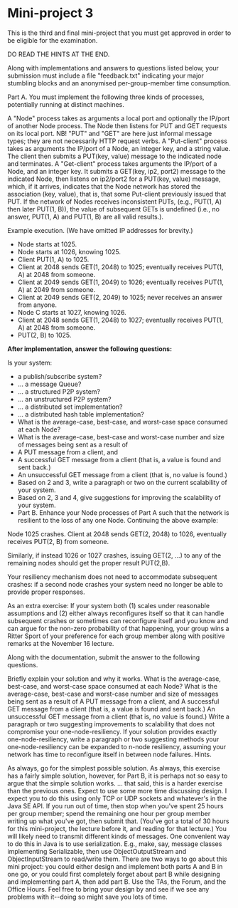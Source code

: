 # Mini-project 3
This is the third and final mini-project that you must get approved in order to be eligible for the examination. 

DO READ THE HINTS AT THE END.

Along with implementations and answers to questions listed below, your submission must include a file "feedback.txt" indicating your major stumbling blocks and an anonymised per-group-member time consumption.

Part A. You must implement the following three kinds of processes, potentially running at distinct machines.

A "Node" process takes as arguments a local port and optionally the IP/port of another Node process. The Node then listens for PUT and GET requests on its local port. NB! "PUT" and "GET" are here just informal message types; they are not necessarily HTTP request verbs. 
A "Put-client" process takes as arguments the IP/port of a Node, an integer key, and a string value. The client then submits a PUT(key, value) message to the indicated node and terminates.
A "Get-client" process takes arguments the IP/port of a Node, and an integer key. It submits a GET(key, ip2, port2) message to the indicated Node, then listens on ip2/port2 for a PUT(key, value) message, which, if it arrives, indicates that the Node network has stored the association (key, value), that is, that some Put-client previously issued that PUT. 
If the network of Nodes receives inconsistent PUTs, (e.g., PUT(1, A) then later PUT(1, B)), the value of subsequent GETs is undefined (i.e., no answer, PUT(1, A) and PUT(1, B) are all valid results.).

Example execution. (We have omitted IP addresses for brevity.)

- Node starts at 1025.
- Node starts at 1026, knowing 1025. 
- Client PUT(1, A) to 1025.
- Client at 2048 sends GET(1, 2048) to 1025; eventually receives PUT(1, A) at 2048 from someone.
- Client at 2049 sends GET(1, 2049) to 1026; eventually receives PUT(1, A) at 2049 from someone.
- Client at 2049 sends GET(2, 2049) to 1025; never receives an answer from anyone.
- Node C starts at 1027, knowing 1026.
- Client at 2048 sends GET(1, 2048) to 1027; eventually receives PUT(1, A) at 2048 from someone.
- PUT(2, B) to 1025. 

**After implementation, answer the following questions:**

Is your system:
- a publish/subscribe system?
- ... a message Queue?
- ... a structured P2P system?
- ... an unstructured P2P system?
- ... a distributed set implementation?
- ... a distributed hash table implementation?
- What is the average-case, best-case, and worst-case space consumed at each Node?
- What is the average-case, best-case and worst-case number and size of messages being sent as a result of 
- A PUT message from a client, and
- A successful GET message from a client (that is, a value is found and sent back.)
- An unsuccessful GET message from a client (that is, no value is found.)
- Based on 2 and 3, write a paragraph or two on the current scalability of your system. 
- Based on 2, 3 and 4, give suggestions for improving the scalability of your system. 
- Part B. Enhance your Node processes of Part A such that the network is resilient to the loss of any one Node. Continuing the above example: 

Node 1025 crashes.
Client at 2048 sends GET(2, 2048) to 1026, eventually receives PUT(2, B) from someone.

Similarly, if instead 1026 or 1027 crashes, issuing GET(2, ...) to any of the remaining nodes should get the proper result PUT(2,B).

Your resiliency mechanism does not need to accommodate subsequent crashes: if a second node crashes your system need no longer be able to provide proper responses. 

As an extra exercise: If your system both (1) scales under reasonable assumptions and (2) either always reconfigures itself so that it can handle subsequent crashes or sometimes can reconfigure itself and you know and can argue for the non-zero probability of that happening, your group wins a Ritter Sport of your preference for each group member along with positive remarks at the November 16 lecture. 

Along with the documentation, submit the answer to the following questions.

Briefly explain your solution and why it works. 
What is the average-case, best-case, and worst-case space consumed at each Node?
What is the average-case, best-case and worst-case number and size of messages being sent as a result of 
A PUT message from a client, and
A successful GET message from a client (that is, a value is found and sent back.)
An unsuccessful GET message from a client (that is, no value is found.)
Write a paragraph or two suggesting improvements to scalability that does not compromise your one-node-resiliency.
If your solution provides exactly one-node-resiliency, write a paragraph or two suggesting methods your one-node-resiliency can be expanded to n-node resiliency, assuming your network has time to reconfigure itself in between node failures.
Hints. 

As always, go for the simplest possible solution. As always, this exercise has a fairly simple solution, however, for Part B, it is perhaps not so easy to argue that the simple solution works.
...  that said, this is a harder exercise than the previous ones. Expect to use some more time discussing design. 
I expect you to do this using only TCP or UDP sockets and whatever's in the Java SE API. 
If you run out of time, then stop when you've spent 25 hours per group member; spend the remaining one hour per group member writing up what you've got, then submit that. (You've got a total of 30 hours for this mini-project, the lecture before it, and reading for that lecture.)
You will likely need to transmit different kinds of messages. One convenient way to do this in Java is to use serialization. E.g., make, say, message classes implementing Serializable, then use ObjectOutputStream and ObjectInputStream to read/write them.
There are two ways to go about this mini project: you could either design and implement both parts A and B in one go, or you could first completely forget about part B while designing and implementing part A, then add part B. 
Use the TAs, the Forum, and the Office Hours. Feel free to bring your design by and see if we see any problems with it--doing so might save you lots of time. 